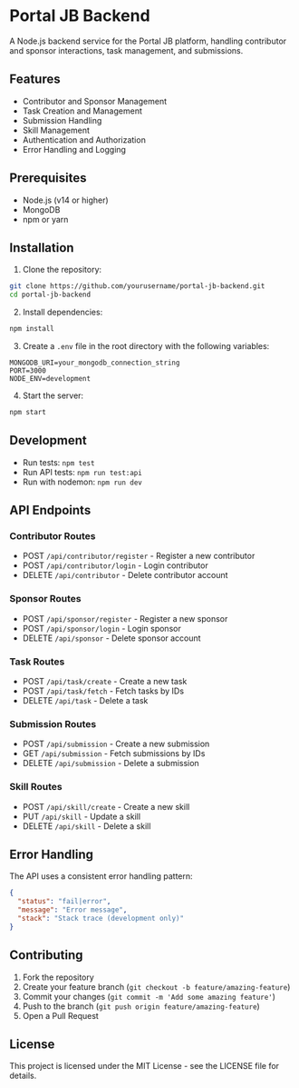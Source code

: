 # Portal JB Backend

A Node.js backend service for the Portal JB platform, handling contributor and sponsor interactions, task management, and submissions.

## Features

- Contributor and Sponsor Management
- Task Creation and Management
- Submission Handling
- Skill Management
- Authentication and Authorization
- Error Handling and Logging

## Prerequisites

- Node.js (v14 or higher)
- MongoDB
- npm or yarn

## Installation

1. Clone the repository:
```bash
git clone https://github.com/yourusername/portal-jb-backend.git
cd portal-jb-backend
```

2. Install dependencies:
```bash
npm install
```

3. Create a `.env` file in the root directory with the following variables:
```env
MONGODB_URI=your_mongodb_connection_string
PORT=3000
NODE_ENV=development
```

4. Start the server:
```bash
npm start
```

## Development

- Run tests: `npm test`
- Run API tests: `npm run test:api`
- Run with nodemon: `npm run dev`

## API Endpoints

### Contributor Routes
- POST `/api/contributor/register` - Register a new contributor
- POST `/api/contributor/login` - Login contributor
- DELETE `/api/contributor` - Delete contributor account

### Sponsor Routes
- POST `/api/sponsor/register` - Register a new sponsor
- POST `/api/sponsor/login` - Login sponsor
- DELETE `/api/sponsor` - Delete sponsor account

### Task Routes
- POST `/api/task/create` - Create a new task
- POST `/api/task/fetch` - Fetch tasks by IDs
- DELETE `/api/task` - Delete a task

### Submission Routes
- POST `/api/submission` - Create a new submission
- GET `/api/submission` - Fetch submissions by IDs
- DELETE `/api/submission` - Delete a submission

### Skill Routes
- POST `/api/skill/create` - Create a new skill
- PUT `/api/skill` - Update a skill
- DELETE `/api/skill` - Delete a skill

## Error Handling

The API uses a consistent error handling pattern:
```json
{
  "status": "fail|error",
  "message": "Error message",
  "stack": "Stack trace (development only)"
}
```

## Contributing

1. Fork the repository
2. Create your feature branch (`git checkout -b feature/amazing-feature`)
3. Commit your changes (`git commit -m 'Add some amazing feature'`)
4. Push to the branch (`git push origin feature/amazing-feature`)
5. Open a Pull Request

## License

This project is licensed under the MIT License - see the LICENSE file for details. 